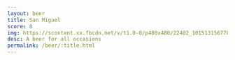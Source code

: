 ```yaml
---
layout: beer
title: San Miguel
score: 8
img: https://scontent.xx.fbcdn.net/v/t1.0-0/p480x480/22402_10151315677898745_961047009_n.jpg?oh=11c14cfa45231d011c0e228f4a5f02b1&oe=58D55D54
desc: A beer for all occasions
permalink: /beer/:title.html
---
```

